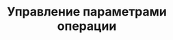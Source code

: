 ---
title: "Управление параметрами операции"
metaTitle: "Syntax Highlighting is the meta title tag for this page"
metaDescription: "This is the meta description for this page"
---